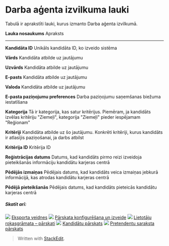 # Darba aģenta izvilkuma lauki

Tabulā ir aprakstīti lauki, kurus izmanto Darba aģenta izvilkumā.

**Lauka nosaukums**
Apraksts
***
**Kandidāta ID**
Unikāls kandidāta ID, ko izveido sistēma

**Vārds**
Kandidāta atbilde uz jautājumu

**Uzvārds**
Kandidāta atbilde uz jautājumu

**E-pasts**
Kandidāta atbilde uz jautājumu

**Valoda**
Kandidāta atbilde uz jautājumu

**E-pasta paziņojumu preferences**
Darba paziņojumu saņemšanas biežuma iestatīšana

**Kategorija**
Tā ir kategorija, kas satur kritērijus. Piemēram, ja kandidāts izvēlas kritēriju "Ziemeļi", kategorija "Ziemeļi" pieder iespējamam "Reģionam"

**Kritēriji**
Kandidāta atbilde uz šo jautājumu. Konkrēti kritēriji, kurus kandidāts ir atlasījis paziņošanai, ja darbs atbilst

**Kritērija ID**
Kritērija ID

**Reģistrācijas datums**
Datums, kad kandidāts pirmo reizi izveidoja pieteikšanās informāciju kandidātu karjeras centrā

**Pēdējās izmaiņas**
Pēdējais datums, kad kandidāts veica izmaiņas jebkurā informācijā, kas atrodas kandidātu karjeras centrā

**Pēdējā pieteikšanās**
Pēdējais datums, kad kandidāts pieteicās kandidātu karjeras centrā

##### Skatīt arī:

![](../Resources/Images/icon-document-link.png)  [Eksporta veidnes](export_templates.htm)
![](../Resources/Images/icon-document-link.png)  [Pārskata konfigurēšana un izveide](configuring_and_running_a_report.htm)
![](../Resources/Images/icon-document-link.png)  [Lietotāju rokasgrāmata – pārskati](guide_for_users_reports.htm)
![](../Resources/Images/icon-document-link.png)  [Kandidātu pārskats](candidate_report.htm)
![](../Resources/Images/icon-document-link.png)  [Pretendentu saraksta pārskats](applicant_list_report.htm)


> Written with [StackEdit](https://stackedit.io/).
<!--stackedit_data:
eyJoaXN0b3J5IjpbMTkyNjg1NjE3MV19
-->